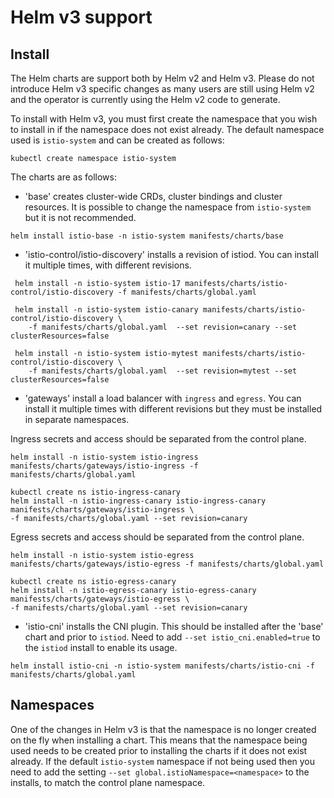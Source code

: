 # Helm v3 support

## Install

The Helm charts are support both by Helm v2 and Helm v3. Please do not introduce Helm v3 specific changes as many
users are still using Helm v2 and the operator is currently using the Helm v2 code to generate.

To install with Helm v3, you must first create the namespace that you wish to install in if the namespace does not exist already. The default namespace used is `istio-system` and can be created as follows:

```console
kubectl create namespace istio-system
```

The charts are as follows:

- 'base' creates cluster-wide CRDs, cluster bindings and cluster resources. It is possible to change the namespace from `istio-system` but it is not recommended.

```console
helm install istio-base -n istio-system manifests/charts/base
```

- 'istio-control/istio-discovery' installs a revision of istiod.  You can install it multiple times, with different revisions.

```console
 helm install -n istio-system istio-17 manifests/charts/istio-control/istio-discovery -f manifests/charts/global.yaml

 helm install -n istio-system istio-canary manifests/charts/istio-control/istio-discovery \
    -f manifests/charts/global.yaml  --set revision=canary --set clusterResources=false

 helm install -n istio-system istio-mytest manifests/charts/istio-control/istio-discovery \
    -f manifests/charts/global.yaml  --set revision=mytest --set clusterResources=false
```

- 'gateways' install a load balancer with `ingress` and `egress`. You can install it multiple times with different revisions but they must be installed in separate namespaces.

Ingress secrets and access should be separated from the control plane.

```console
helm install -n istio-system istio-ingress manifests/charts/gateways/istio-ingress -f manifests/charts/global.yaml

kubectl create ns istio-ingress-canary
helm install -n istio-ingress-canary istio-ingress-canary manifests/charts/gateways/istio-ingress \
-f manifests/charts/global.yaml --set revision=canary
```

Egress secrets and access should be separated from the control plane.

```console
helm install -n istio-system istio-egress manifests/charts/gateways/istio-egress -f manifests/charts/global.yaml

kubectl create ns istio-egress-canary
helm install -n istio-egress-canary istio-egress-canary manifests/charts/gateways/istio-egress \
-f manifests/charts/global.yaml --set revision=canary
```

- 'istio-cni' installs the CNI plugin. This should be installed after the 'base' chart and prior to `istiod`. Need to add `--set istio_cni.enabled=true` to the `istiod` install to enable its usage.

```console
helm install istio-cni -n istio-system manifests/charts/istio-cni -f manifests/charts/global.yaml
```

## Namespaces

One of the changes in Helm v3 is that the namespace is no longer created on the fly when installing a chart. This means that the namespace being used needs to be created prior to installing the charts if it does not exist already. If the default `istio-system` namespace if not being used then you need to add the setting `--set global.istioNamespace=<namespace>` to the installs, to match the control plane namespace.
